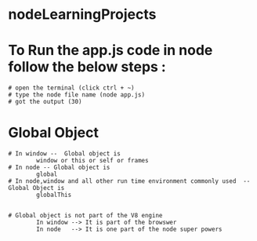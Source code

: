 # nodeLearningProjects

# To Run the app.js code in node follow the below steps : 
    # open the terminal (click ctrl + ~)
    # type the node file name (node app.js)
    # got the output (30)

# Global Object
    # In window --  Global object is    
            window or this or self or frames
    # In node -- Global object is
            global
    # In node,window and all other run time environment commonly used  -- Global Object is 
            globalThis


    # Global object is not part of the V8 engine
            In window --> It is part of the browswer
            In node   --> It is one part of the node super powers

